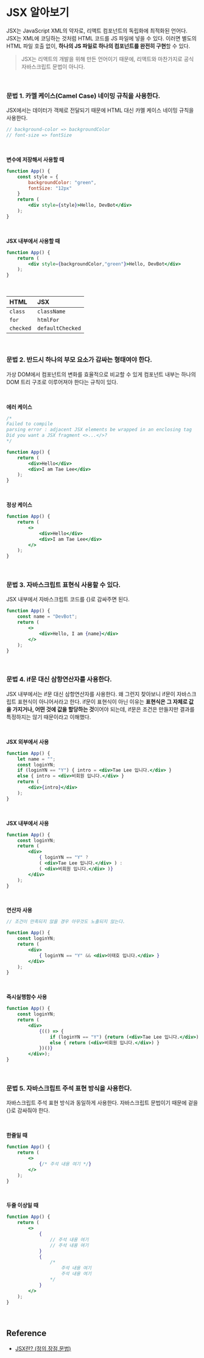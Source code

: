 # JSX 알아보기

JSX는 JavaScript XML의 약자로, 리액트 컴포넌트의 독립화에 최적화된 언어다. JSX는 XML에 코딩하는 것처럼 HTML 코드를 JS 파일에 넣을 수 있다. 이러면 별도의 HTML 파일 호출 없이, **하나의 JS 파일로 하나의 컴포넌트를 완전히 구현**할 수 있다.

> JSX는 리액트의 개발을 위해 만든 언어이기 때문에, 리액트와 마찬가지로 공식 자바스크립트 문법이 아니다.

&nbsp;

### 문법 1. 카멜 케이스(Camel Case) 네이밍 규칙을 사용한다.

JSX에서는 데이터가 객체로 전달되기 때문에 HTML 대신 카멜 케이스 네이밍 규칙을 사용한다.

```js
// background-color => backgroundColor
// font-size => fontSize
```

&nbsp;

**변수에 저장해서 사용할 때**

```jsx
function App() {
    const style = {
        backgroundColor: "green",
        fontSize: "12px"
    }
    return (
        <div style={style}>Hello, DevBot</div>
    );
}
```

&nbsp;

**JSX 내부에서 사용할 때**

```jsx
function App() {
    return (
        <div style={backgroundColor,"green"}>Hello, DevBot</div>
    );
}
```

&nbsp;

| HTML           | JSX                  | 
|:---------------|:---------------------| 
| `class`        | `className`          | 
| `for`          | `htmlFor`            | 
| `checked`      | `defaultChecked`     | 

&nbsp;

### 문법 2. 반드시 하나의 부모 요소가 감싸는 형태여야 한다.

가상 DOM에서 컴포넌트의 변화를 효율적으로 비교할 수 있게 컴포넌트 내부는 하나의 DOM 트리 구조로 이루어져야 한다는 규칙이 있다.

&nbsp;

**에러 케이스**

```jsx
/* 
Failed to compile
parsing error : adjacent JSX elements be wrapped in an enclosing tag
Did you want a JSX fragment <>...</>? 
*/

function App() {
    return (
        <div>Hello</div>
        <div>I am Tae Lee</div>
    );
}
```

&nbsp;

**정상 케이스**

```jsx
function App() {
    return (
        <>
            <div>Hello</div>
            <div>I am Tae Lee</div>
        </>
    );
}
```

&nbsp;

### 문법 3. 자바스크립트 표현식 사용할 수 있다.

JSX 내부에서 자바스크립트 코드를 {}로 감싸주면 된다.

```jsx
function App() {
    const name = "DevBot";
    return (
        <>
            <div>Hello, I am {name}</div>
        </>
    );
}
```

&nbsp;

### 문법 4. if문 대신 삼항연산자를 사용한다.

JSX 내부에서는 if문 대신 삼항연산자를 사용한다. 왜 그런지 찾아보니 if문이 자바스크립트 표현식이 아니어서라고 한다. if문이 표현식이 아닌 이유는 **표현식은 그 자체로 값을 가지거나, 어떤 것에 값을 할당하는 것**이어야 되는데, if문은 조건은 만들지만 결과를 특정하지는 않기 때문이라고 이해했다.

&nbsp;

**JSX 외부에서 사용**

```jsx
function App() {
    let name = "";
    const loginYN;
    if (loginYN == "Y") { intro = <div>Tae Lee 입니다.</div> }
    else { intro = <div>비회원 입니다.</div> }
    return (
        <div>{intro}</div>  
    );
}
```

&nbsp;

**JSX 내부에서 사용**

```jsx
function App() {
    const loginYN;
    return (
        <div>
            { loginYN == "Y" ? 
            ( <div>Tae Lee 입니다.</div> ) : 
            ( <div>비회원 입니다.</div> )}
        </div>
    );
}
```

&nbsp;

**연산자 사용**

```jsx
// 조건이 만족되지 않을 경우 아무것도 노출되지 않는다.

function App() {
    const loginYN;
    return (
        <div>
            { loginYN == "Y" && <div>이태호 입니다.</div> }
        </div>
    );
}
```

&nbsp;

**즉시실행함수 사용**

```jsx
function App() {
    const loginYN;
    return (
        <div>
            {(() => {
                if (loginYN == "Y") {return (<div>Tae Lee 입니다.</div>)}
                else { return (<div>비회원 입니다.</div>) }
            })()}
        </div>);
}
```

&nbsp;

### 문법 5. 자바스크립트 주석 표현 방식을 사용한다.

자바스크립트 주석 표현 방식과 동일하게 사용한다. 자바스크립트 문법이기 때문에 겉을 {}로 감싸줘야 한다.

&nbsp;

**한줄일 때**

```jsx
function App() {
    return (
        <>
            {/* 주석 내용 여기 */}
        </>
    );
}
```

&nbsp;

**두줄 이상일 때**

```jsx
function App() {
    return (
        <>
            {
                // 주석 내용 여기
                // 주석 내용 여기
            }
            {
                /* 
                    주석 내용 여기
                    주석 내용 여기 
                */
            }
        </>
    );
}
```

&nbsp;

## Reference

- [JSX란? (정의,장점,문법)](https://goddaehee.tistory.com/296)

&nbsp;